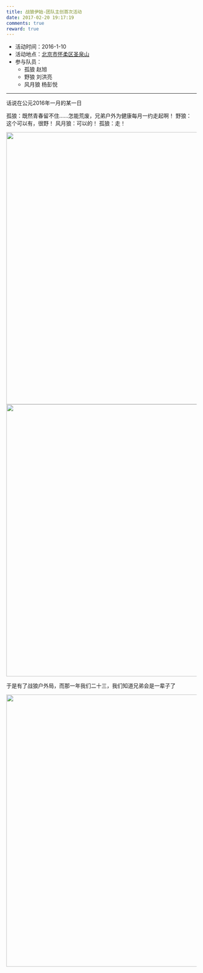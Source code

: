 ```yaml
---
title: 战狼伊始-团队主创首次活动
date: 2017-02-20 19:17:19
comments: true
reward: true
---
```


- 活动时间：2016-1-10
- 活动地点：[北京市怀柔区圣泉山](http://baike.baidu.com/view/4131784.htm)
- 参与队员：
  - 孤狼 赵旭
  - 野狼 刘洪亮
  - 风月狼 杨彭悦

---

话说在公元2016年一月的某一日

孤狼：既然青春留不住……怎能荒废，兄弟户外为健康每月一约走起啊！
野狼：这个可以有，很野！
风月狼：可以的！
孤狼：走！

<img src="http://x-wolf.win/images/2017-02-20/1-1.jpg" width="720px">
<!-- more -->
<br>

<img src="http://x-wolf.win/images/2017-02-20/1-2.jpg" width="720px">

于是有了战狼户外局，而那一年我们二十三，我们知道兄弟会是一辈子了

<img src="http://x-wolf.win/images/2017-02-20/1-3.jpg" width="720px">





